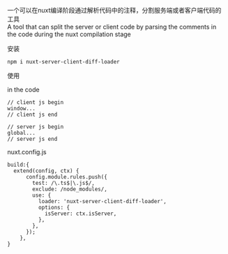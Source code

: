 一个可以在nuxt编译阶段通过解析代码中的注释，分割服务端或者客户端代码的工具  
A tool that can split the server or client code by parsing the comments in the code during the nuxt compilation stage  

安装
```
npm i nuxt-server-client-diff-loader
```

使用

in the code
```
// client js begin
window...
// client js end

// server js begin
global...
// server js end

```
nuxt.config.js
```
build:{
  extend(config, ctx) {
      config.module.rules.push({
        test: /\.ts$|\.js$/,
        exclude: /node_modules/,
        use: {
          loader: 'nuxt-server-client-diff-loader',
          options: {
            isServer: ctx.isServer,
          },
        },
      });
    },
}
```